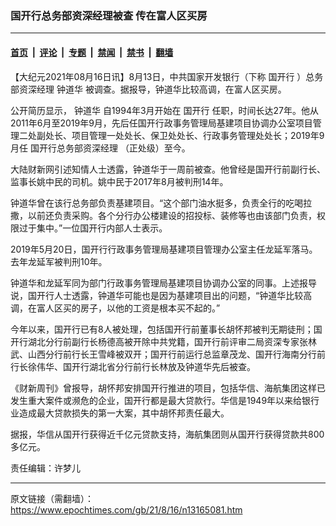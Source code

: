 ### 国开行总务部资深经理被查 传在富人区买房

---

#### [首页](../../../..?n13165081) &nbsp;|&nbsp; [评论](../../../../../epoch-comment?n13165081) &nbsp;|&nbsp; [专题](../../../../../epoch-special?n13165081) &nbsp;|&nbsp; [禁闻](../../../../../epoch-news?n13165081) &nbsp;|&nbsp; [禁书](../../../../../books?n13165081) &nbsp;|&nbsp; [翻墙](https://github.com/gfw-breaker/nogfw/blob/master/README.md?n13165081)


<div class="post_content" id="artbody" itemprop="articleBody">
 <!-- article content begin -->
 <p>
  【大纪元2021年08月16日讯】8月13日，中共国家开发银行（下称
  <ok href="https://www.epochtimes.com/gb/tag/%E5%9B%BD%E5%BC%80%E8%A1%8C.html">
   国开行
  </ok>
  ）总务部资深经理
  <ok href="https://www.epochtimes.com/gb/tag/%E9%92%9F%E9%81%93%E5%8D%8E.html">
   钟道华
  </ok>
  被调查。据报导，钟道华比较高调，在富人区买房。
 </p>
 <p>
  公开简历显示，
  <ok href="https://www.epochtimes.com/gb/tag/%E9%92%9F%E9%81%93%E5%8D%8E.html">
   钟道华
  </ok>
  自1994年3月开始在
  <ok href="https://www.epochtimes.com/gb/tag/%E5%9B%BD%E5%BC%80%E8%A1%8C.html">
   国开行
  </ok>
  任职，时间长达27年。他从2011年6月至2019年9月，先后任国开行政事务管理局基建项目协调办公室项目管理二处副处长、项目管理一处处长、保卫处处长、行政事务管理处处长；2019年9月任
  <ok href="https://www.epochtimes.com/gb/tag/%E5%9B%BD%E5%BC%80%E8%A1%8C%E6%80%BB%E5%8A%A1%E9%83%A8%E8%B5%84%E6%B7%B1%E7%BB%8F%E7%90%86.html">
   国开行总务部资深经理
  </ok>
  （正处级）至今。
 </p>
 <p>
  大陆财新网引述知情人士透露，钟道华于一周前被查。他曾经是国开行前副行长、监事长姚中民的司机。姚中民于2017年8月被判刑14年。
 </p>
 <p>
  钟道华曾在该行总务部负责基建项目。“这个部门油水挺多，负责全行的吃喝拉撒，以前还负责采购。各个分行办公楼建设的招投标、装修等也由该部门负责，权限过于集中。”一位国开行内部人士表示。
 </p>
 <p>
  2019年5月20日，国开行行政事务管理局基建项目管理办公室主任龙延军落马。去年龙延军被判刑10年。
 </p>
 <p>
  钟道华和龙延军同为部门行政事务管理局基建项目协调办公室的同事。上述报导说，国开行人士透露，钟道华可能也是因为基建项目出的问题，“钟道华比较高调，在富人区买的房子，以他的工资是根本买不起的。”
 </p>
 <p>
  今年以来，国开行已有8人被处理，包括国开行前董事长胡怀邦被判无期徒刑；国开行湖北分行前副行长杨德高被开除中共党籍，国开行前评审二局资深专家张林武、山西分行前行长王雪峰被双开；国开行前运行总监章茂龙、国开行海南分行前行长徐伟华、国开行湖北省分行前行长林放及钟道华先后被查。
 </p>
 <p>
  《财新周刊》曾报导，胡怀邦安排国开行推进的项目，包括华信、海航集团这样已发生重大案件或濒危的企业，国开行都是最大贷款行。华信是1949年以来给银行业造成最大贷款损失的第一大案，其中胡怀邦责任最大。
 </p>
 <p>
  据报，华信从国开行获得近千亿元贷款支持，海航集团则从国开行获得贷款共800多亿元。
 </p>
 <p>
  责任编辑：许梦儿
 </p>
 <!-- article content end -->
 <div id="below_article_ad">
 </div>
</div>


---

原文链接（需翻墙）：https://www.epochtimes.com/gb/21/8/16/n13165081.htm